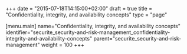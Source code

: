 +++
date = "2015-07-18T14:15:00+02:00"
draft = true
title = "Confidentiality, integrity, and availability concepts"
type = "page"

[menu.main]
name="Confidentiality, integrity, and availability concepts"
identifier="securite_security-and-risk-management_confidentiality-integrity-and-availability-concepts"
parent="securite_security-and-risk-management"
weight = 100
+++